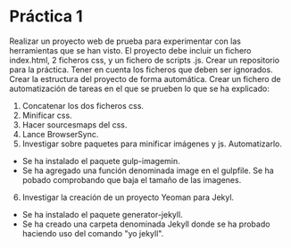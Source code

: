 # Práctica 1
Realizar un proyecto web de prueba para experimentar con las herramientas que se han visto. El proyecto debe incluir un fichero index.html, 2 ficheros css, y un fichero de scripts .js. Crear un repositorio para la práctica. Tener en cuenta los ficheros que deben ser ignorados. Crear la estructura del proyecto de forma automática. Crear un fichero de automatización de tareas en el que se prueben lo que se ha explicado:

1. Concatenar los dos ficheros css.
2. Minificar css.
3. Hacer sourcesmaps del css.
4. Lance BrowserSync.
5. Investigar sobre paquetes para minificar imágenes y js. Automatizarlo.
 - Se ha instalado el paquete gulp-imagemin.
 - Se ha agregado una función denominada image en el gulpfile. Se ha pobado comprobando que baja el tamaño de las imagenes.
6. Investigar la creación de un proyecto Yeoman para Jekyl.
  - Se ha instalado el paquete generator-jekyll.
  - Se ha creado una carpeta denominada Jekyll donde se ha probado haciendo uso del comando "yo jekyll".
